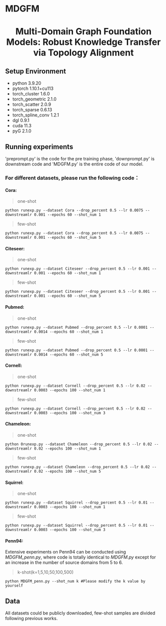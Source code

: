 # MDGFM
<h1 align="center"> Multi-Domain Graph Foundation Models: Robust Knowledge Transfer via Topology Alignment </a></h2>



## Setup Environment

- python 3.9.20
- pytorch 1.10.1+cu113
- torch_cluster 1.6.0
- torch_geometric 2.1.0
- torch_scatter 2.0.9
- torch_sparse 0.6.13
- torch_spline_conv 1.2.1
- dgl 0.9.1
- cuda 11.3
- pyG 2.1.0
  
## Running experiments

'preprompt.py' is the code for the pre training phase, 'downprompt.py' is downstream code and 'MDGFM.py' is the entire code of our model. 

### For different datasets, please run the following code：
#### Cora:
> one-shot
```
python runexp.py --dataset Cora --drop_percent 0.5 --lr 0.0075 --downstreamlr 0.001 --epochs 60 --shot_num 1
```
> few-shot
```
python runexp.py --dataset Cora --drop_percent 0.5 --lr 0.0075 --downstreamlr 0.001 --epochs 60 --shot_num 5
```
#### Citeseer:
> one-shot
```
python runexp.py --dataset Citeseer --drop_percent 0.5 --lr 0.001 --downstreamlr 0.001 --epochs 60 --shot_num 1
```
> few-shot
```
python runexp.py --dataset Citeseer --drop_percent 0.5 --lr 0.001 --downstreamlr 0.001 --epochs 60 --shot_num 5
```
#### Pubmed:
> one-shot
```
python runexp.py --dataset Pubmed --drop_percent 0.5 --lr 0.0001 --downstreamlr 0.0014 --epochs 60 --shot_num 1
```
> few-shot
```
python runexp.py --dataset Pubmed --drop_percent 0.5 --lr 0.0001 --downstreamlr 0.0014 --epochs 60 --shot_num 5
```
#### Cornell:
> one-shot
```
python runexp.py --dataset Cornell --drop_percent 0.5 --lr 0.02 --downstreamlr 0.0003 --epochs 100 --shot_num 1
```
> few-shot
```
python runexp.py --dataset Cornell --drop_percent 0.5 --lr 0.02 --downstreamlr 0.0003 --epochs 100 --shot_num 3
```
#### Chameleon:
> one-shot
```
python 0runexp.py --dataset Chameleon --drop_percent 0.5 --lr 0.02 --downstreamlr 0.02 --epochs 100 --shot_num 1
```
> few-shot
```
python runexp.py --dataset Chameleon --drop_percent 0.5 --lr 0.02 --downstreamlr 0.02 --epochs 100 --shot_num 5
```
#### Squirrel:
> one-shot
```
python runexp.py --dataset Squirrel --drop_percent 0.5 --lr 0.01 --downstreamlr 0.0003 --epochs 100 --shot_num 1
```
> few-shot
```
python runexp.py --dataset Squirrel --drop_percent 0.5 --lr 0.01 --downstreamlr 0.0003 --epochs 100 --shot_num 3
```
#### Penn94:
Extensive experiments on Penn94 can be conducted using *MDGFM_penn.py*, where code is totally identical to *MDGFM.py* except for an increase in the number of source domains from 5 to 6.
> k-shot(k=1,5,10,50,100,500)
```
python MDGFM_penn.py --shot_num k #Please modify the k value by yourself
```
## Data
All datasets could be publicly downloaded, few-shot samples are divided following previous works.

